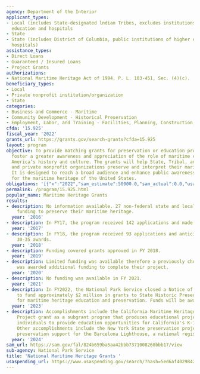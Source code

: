 ```yaml
---
agency: Department of the Interior
applicant_types:
- Local (includes State-designated lndian Tribes, excludes institutions of higher
  education and hospitals
- State
- State (includes District of Columbia, public institutions of higher education and
  hospitals)
assistance_types:
- Direct Loans
- Guaranteed / Insured Loans
- Project Grants
authorizations:
- National Maritime Heritage Act of 1994, P. L. 103-451, Sec. (4)(c).
beneficiary_types:
- Local
- Private nonprofit institution/organization
- State
categories:
- Business and Commerce - Maritime
- Community Development - Historical Preservation
- Employment, Labor, and Training - Facilities, Planning, Construction, and Equipment
cfda: '15.925'
fiscal_year: '2022'
grants_url: https://grants.gov/search-grants?cfda=15.925
layout: program
objective: To provide matching grants for preservation or education projects that
  foster a greater awareness and appreciation of the role of maritime endeavors in
  America’s history and culture. The grants will help State, Tribal, and local governments
  and private nonprofit organizations preserve and interpret their maritime heritage.
  It is designed to reach a broad audience and enhance public awareness and appreciation
  for the maritime heritage of the United States.
obligations: '[{"x":"2022","sam_estimate":50000.0,"sam_actual":0.0,"usa_spending_actual":-7118.82},{"x":"2023","sam_estimate":0.0,"sam_actual":1548319.0,"usa_spending_actual":1548319.37},{"x":"2024","sam_estimate":148622.0,"sam_actual":0.0,"usa_spending_actual":28052.3}]'
permalink: /program/15.925.html
popular_name: Maritime Heritage Grants
results:
- description: No information available. 27 non-federal state and local agencies received
    funding to preserve their maritime heritage.
  year: '2016'
- description: In FY17, the program received 142 applications and made 27 awards.
  year: '2017'
- description: In FY18, the program received 93 applications and anticipates making
    30-35 awards.
  year: '2018'
- description: Funding covered grants approved in FY 2018.
  year: '2019'
- description: Limited funding was available therefore a previously chosen project
    was awarded additional funding to complete their project.
  year: '2020'
- description: No funding was available in FY 2021.
  year: '2021'
- description: In FY2022, the National Park Service closed a Notice of Funding Opportunity
    to fund approximately $2 million in grants to State Historic Preservation Offices
    for maritime heritage education and preservation. Funds will be awarded in FY2023.
  year: '2023'
- description: Accomplishments include the California Maritime Heritage Education
    Project grant as a subgrant program that produces educational projects on under-represented
    individuals to provide education opportunities for California's K-12 students.
    Other accomplishments include the New York State preservation project which provided
    preservation support for the Barcelona Lighthouse, a national register property.
  year: '2024'
sam_url: https://sam.gov/fal/824b659ba5aa42bbb7371008260bbb17/view
sub-agency: National Park Service
title: 'National Maritime Heritage Grants '
usaspending_url: https://www.usaspending.gov/search/?hash=5ed6af4029842a7b1c9bce310fb82417
---
```

